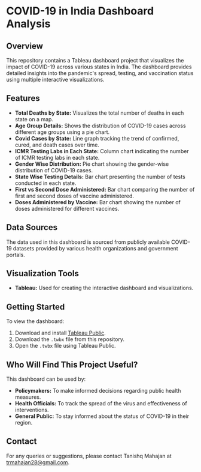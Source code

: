 # COVID-19 in India Dashboard Analysis

## Overview

This repository contains a Tableau dashboard project that visualizes the impact of COVID-19 across various states in India. The dashboard provides detailed insights into the pandemic's spread, testing, and vaccination status using multiple interactive visualizations.

## Features

- **Total Deaths by State:** Visualizes the total number of deaths in each state on a map.
- **Age Group Details:** Shows the distribution of COVID-19 cases across different age groups using a pie chart.
- **Covid Cases by State:** Line graph tracking the trend of confirmed, cured, and death cases over time.
- **ICMR Testing Labs in Each State:** Column chart indicating the number of ICMR testing labs in each state.
- **Gender Wise Distribution:** Pie chart showing the gender-wise distribution of COVID-19 cases.
- **State Wise Testing Details:** Bar chart presenting the number of tests conducted in each state.
- **First vs Second Dose Administered:** Bar chart comparing the number of first and second doses of vaccine administered.
- **Doses Administered by Vaccine:** Bar chart showing the number of doses administered for different vaccines.

## Data Sources

The data used in this dashboard is sourced from publicly available COVID-19 datasets provided by various health organizations and government portals.

## Visualization Tools

- **Tableau:** Used for creating the interactive dashboard and visualizations.

## Getting Started

To view the dashboard:

1. Download and install [Tableau Public](https://public.tableau.com/en-us/s/download).
2. Download the `.twbx` file from this repository.
3. Open the `.twbx` file using Tableau Public.

## Who Will Find This Project Useful?

This dashboard can be used by:
- **Policymakers:** To make informed decisions regarding public health measures.
- **Health Officials:** To track the spread of the virus and effectiveness of interventions.
- **General Public:** To stay informed about the status of COVID-19 in their region.

## Contact

For any queries or suggestions, please contact Tanishq Mahajan at trmahajan28@gmail.com.


